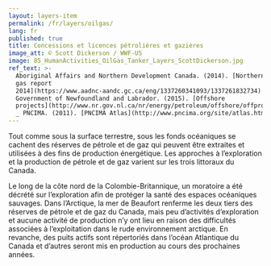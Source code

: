 ```yaml
---
layout: layers-item
permalink: /fr/layers/oilgas/
lang: fr
published: true
title: Concessions et licences pétrolières et gazières
image_att: © Scott Dickerson / WWF-US
image: 85_HumanActivities_OilGas_Tanker_Layers_ScottDickerson.jpg
ref_text: >-
  Aboriginal Affairs and Northern Development Canada. (2014). [Northern oil and
  gas report
  2014](https://www.aadnc-aandc.gc.ca/eng/1337260341093/1337261832734) _
  Government of Newfoundland and Labrador. (2015). [Offshore
  projects](http://www.nr.gov.nl.ca/nr/energy/petroleum/offshore/offprojects.html)
  _ PNCIMA. (2011). [PNCIMA Atlas](http://www.pncima.org/site/atlas.html)
---
```

Tout comme sous la surface terrestre, sous les fonds océaniques se cachent des réserves de pétrole et de gaz qui peuvent être extraites et utilisées à des fins de production énergétique. Les approches à l’exploration et la production de pétrole et de gaz varient sur les trois littoraux du Canada.

Le long de la côte nord de la Colombie-Britannique, un moratoire a été décrété sur l’exploration afin de protéger la santé des espaces océaniques sauvages. Dans l’Arctique, la mer de Beaufort renferme les deux tiers des réserves de pétrole et de gaz du Canada, mais peu d’activités d’exploration et aucune activité de production n’y ont lieu en raison des difficultés associées à l’exploitation dans le rude environnement arctique. En revanche, des puits actifs sont répertoriés dans l’océan Atlantique du Canada et d’autres seront mis en production au cours des prochaines années.
